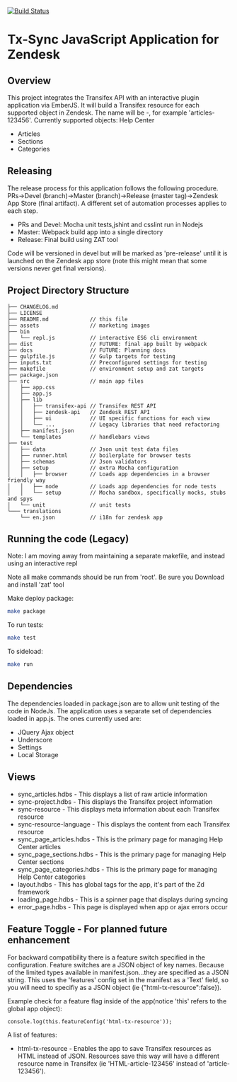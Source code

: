[![Build Status](https://travis-ci.org/transifex/transifex-sync-zendesk.svg)](https://travis-ci.org/transifex/transifex-sync-zendesk)

Tx-Sync JavaScript Application for Zendesk
==================

## Overview
This project integrates the Transifex API with an interactive plugin application via EmberJS.  It will build a Transifex resource for each supported object in Zendesk.  The name will be <object type>-<Zendesk id>, for example 'articles-123456'.
Currently supported objects:
Help Center
- Articles
- Sections
- Categories


## Releasing

The release process for this application follows the following procedure. PRs->Devel (branch)->Master (branch)->Release (master tag)->Zendesk App Store (final artifact).
A different set of automation processes applies to each step.
- PRs and Devel: Mocha unit tests,jshint and csslint run in Nodejs
- Master: Webpack build app into a single directory
- Release: Final build using ZAT tool

Code will be versioned in devel but will be marked as 'pre-release' until it is launched on the Zendesk app store (note this might mean that some versions never get final versions).


## Project Directory Structure
```
├── CHANGELOG.md
├── LICENSE
├── README.md             // this file
├── assets                // marketing images
├── bin
│   └── repl.js           // interactive ES6 cli environment
├── dist                  // FUTURE: final app built by webpack 
├── docs                  // FUTURE: Planning docs
├── gulpfile.js           // Gulp targets for testing
├── inputs.txt            // Preconfigured settings for testing
├── makefile              // environment setup and zat targets
├── package.json
├── src                   // main app files
│   ├── app.css
│   ├── app.js
│   ├── lib
│   │   ├── transifex-api // Transifex REST API
│   │   ├── zendesk-api   // Zendesk REST API
│   │   ├── ui            // UI specific functions for each view
│   │   └── ...           // Legacy libraries that need refactoring
│   ├── manifest.json
│   └── templates         // handlebars views
├── test
│   ├── data              // Json unit test data files
│   ├── runner.html       // boilerplate for browser tests
│   ├── schemas           // Json validators
│   ├── setup             // extra Mocha configuration
│   │   ├── browser       // Loads app dependencies in a browser friendly way
│   │   ├── node          // Loads app dependencies for node tests
│   │   └── setup         // Mocha sandbox, specifically mocks, stubs and spys
│   └── unit              // unit tests
└─── translations
    └── en.json           // i18n for zendesk app
```

    
## Running the code (Legacy)

Note: I am moving away from maintaining a separate makefile, and instead using an interactive repl

Note all make commands should be run from 'root'.
Be sure you Download and install 'zat' tool

Make deploy package:
```bash
make package
```

To run tests:
```bash
make test
```

To sideload:
```bash
make run
```

## Dependencies

The dependencies loaded in package.json are to allow unit testing of the code in NodeJs.
The application uses a separate set of dependencies loaded in app.js.  The ones currently used are:
- JQuery Ajax object
- Underscore
- Settings
- Local Storage

## Views
- sync_articles.hdbs - This displays a list of raw article information
- sync-project.hdbs - This displays the Transifex project information
- sync-resource - This displays meta information about each Transifex resource
- sync-resource-language - This displays the content from each Transifex resource
- sync_page_articles.hdbs - This is the primary page for managing Help Center articles
- sync_page_sections.hdbs - This is the primary page for managing Help Center sections
- sync_page_categories.hdbs - This is the primary page for managing Help Center categories
- layout.hdbs - This has global tags for the app, it's part of the Zd framework
- loading_page.hdbs - This is a spinner page that displays during syncing
- error_page.hdbs - This page is displayed when app or ajax errors occur

## Feature Toggle - For planned future enhancement

For backward compatibility there is a feature switch specified in the configuration. Feature switches are a JSON object of key names.  Because of the limited types available in manifest.json...they are specified as a JSON string.
This uses the 'features' config set in the manifest as a 'Text' field, so you will need to specifiy as a JSON object (ie {"html-tx-resource":false}).

Example check for a feature flag inside of the app(notice 'this' refers to the global app object):
```
console.log(this.featureConfig('html-tx-resource'));
```

A list of features:
- html-tx-resource - Enables the app to save Transifex resources as HTML instead of JSON.  Resources save this way will have a different resource name in Transifex (ie 'HTML-article-123456' instead of 'article-123456').
